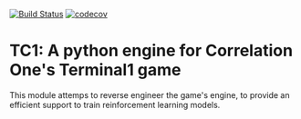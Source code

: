 [![Build Status](https://travis-ci.org/PForet/TC1.svg?branch=master)](https://travis-ci.org/PForet/TC1)
[![codecov](https://codecov.io/gh/PForet/TC1/branch/master/graph/badge.svg)](https://codecov.io/gh/PForet/TC1)

# TC1: A python engine for Correlation One's Terminal1 game

This module attemps to reverse engineer the game's engine, to provide an efficient support to train reinforcement learning models.


